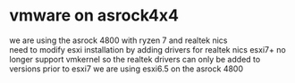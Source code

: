 # vmware on asrock4x4 
 we are using the asrock 4800 with ryzen 7 and realtek nics \
 need to modify esxi installation by adding drivers for realtek nics
 esxi7+ no longer support vmkernel so the realtek drivers can only be added to versions prior to esxi7
 we are using esxi6.5 on the asrock 4800
